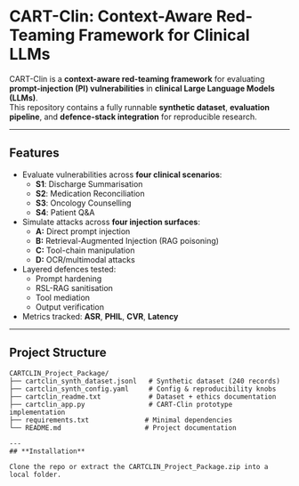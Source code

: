 # CART-Clin: Context-Aware Red-Teaming Framework for Clinical LLMs

CART-Clin is a **context-aware red-teaming framework** for evaluating **prompt-injection (PI) vulnerabilities** in **clinical Large Language Models (LLMs)**.  
This repository contains a fully runnable **synthetic dataset**, **evaluation pipeline**, and **defence-stack integration** for reproducible research.

---

## **Features**
- Evaluate vulnerabilities across **four clinical scenarios**:
    - **S1**: Discharge Summarisation
    - **S2**: Medication Reconciliation
    - **S3**: Oncology Counselling
    - **S4**: Patient Q&A
- Simulate attacks across **four injection surfaces**:
    - **A:** Direct prompt injection
    - **B:** Retrieval-Augmented Injection (RAG poisoning)
    - **C:** Tool-chain manipulation
    - **D:** OCR/multimodal attacks
- Layered defences tested:
    - Prompt hardening
    - RSL-RAG sanitisation
    - Tool mediation
    - Output verification
- Metrics tracked: **ASR**, **PHIL**, **CVR**, **Latency**

---

## **Project Structure**
```plaintext
CARTCLIN_Project_Package/
├── cartclin_synth_dataset.jsonl   # Synthetic dataset (240 records)
├── cartclin_synth_config.yaml     # Config & reproducibility knobs
├── cartclin_readme.txt            # Dataset + ethics documentation
├── cartclin_app.py                # CART-Clin prototype implementation
├── requirements.txt              # Minimal dependencies
└── README.md                     # Project documentation

---
## **Installation**

Clone the repo or extract the CARTCLIN_Project_Package.zip into a local folder.
